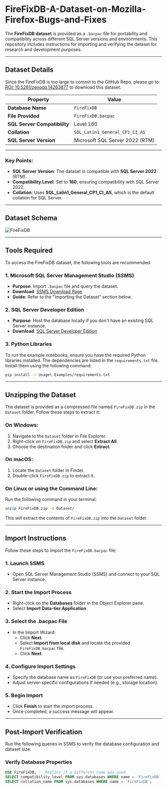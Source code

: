 # FireFixDB-A-Dataset-on-Mozilla-Firefox-Bugs-and-Fixes

The **FireFixDB dataset** is provided as a `.bacpac` file for portability and compatibility across different SQL Server versions and environments. This repository includes instructions for importing and verifying the dataset for research and development purposes.

---

## Dataset Details

Since the FireFixDB is too large to commit to the GitHub Repo, please go to: [ROI: 10.5281/zenodo.14263877](https://zenodo.org/records/14263877) to download this dataset.

| **Property**                 | **Value**                             |
| ---------------------------- | ------------------------------------- |
| **Database Name**            | `FireFixDB`                           |
| **File Provided**            | `FireFixDB.bacpac`                    |
| **SQL Server Compatibility** | Level 160                             |
| **Collation**                | `SQL_Latin1_General_CP1_CI_AS`        |
| **SQL Server Version**       | Microsoft SQL Server 2022 (RTM)       |

---

### Key Points:

- **SQL Server Version**: The dataset is compatible with **SQL Server 2022** (RTM).
- **Compatibility Level**: Set to **160**, ensuring compatibility with SQL Server 2022.
- **Collation**: Uses **SQL_Latin1_General_CP1_CI_AS**, which is the default collation for SQL Server.

---

## Dataset Schema
![FireFixDB](https://github.com/user-attachments/assets/78b2c1ad-e17a-4f1f-b3f2-c1a0948f40b4)

---

## Tools Required

To access the FireFixDB dataset, the following tools are recommended:

### 1. Microsoft SQL Server Management Studio (SSMS)

- **Purpose**: Import `.bacpac` file and query the dataset.
- **Download**: [SSMS Download Page](https://learn.microsoft.com/sql/ssms/download-sql-server-management-studio-ssms)
- **Guide**: Refer to the "Importing the Dataset" section below.

### 2. SQL Server Developer Edition

- **Purpose**: Host the database locally if you don't have an existing SQL Server instance.
- **Download**: [SQL Server Developer Edition](https://www.microsoft.com/sql-server/sql-server-downloads)

### 3. Python Libraries

To run the example notebooks, ensure you have the required Python libraries installed. The dependencies are listed in the `requirements.txt` file. Install them using the following command:

```bash
pip install -r Usage\ Examples/requirements.txt
```

---

## Unzipping the Dataset

The dataset is provided as a compressed file named `FireFixDB.zip` in the `Dataset` folder. Follow these steps to extract it:

### On Windows:

1. Navigate to the `Dataset` folder in File Explorer.
2. Right-click on `FireFixDB.zip` and select **Extract All**.
3. Choose the destination folder and click **Extract**.

### On macOS:

1. Locate the `Dataset` folder in Finder.
2. Double-click `FireFixDB.zip` to extract it.

### On Linux or using the Command Line:

Run the following command in your terminal:

```bash
unzip FireFixDB.zip -d Dataset/
```

This will extract the contents of `FireFixDB.zip` into the `Dataset` folder.

---

## Import Instructions

Follow these steps to import the `FireFixDB.bacpac` file:

### 1. Launch SSMS

- Open SQL Server Management Studio (SSMS) and connect to your SQL Server instance.

### 2. Start the Import Process

- Right-click on the **Databases** folder in the Object Explorer pane.
- Select **Import Data-tier Application**.

### 3. Select the .bacpac File

- In the Import Wizard:
  - Click **Next**.
  - Select **Import from local disk** and locate the provided `FireFixDB.bacpac` file.
  - Click **Next**.

### 4. Configure Import Settings

- Specify the database name as `FireFixDB` (or use your preferred name).
- Adjust server-specific configurations if needed (e.g., storage location).

### 5. Begin Import

- Click **Finish** to start the import process.
- Once completed, a success message will appear.

---

## Post-Import Verification

Run the following queries in SSMS to verify the database configuration and dataset size:

### Verify Database Properties

```sql
USE FireFixDB; -- Replace if a different name was used
SELECT compatibility_level FROM sys.databases WHERE name = 'FireFixDB';
SELECT collation_name FROM sys.databases WHERE name = 'FireFixDB';
```
